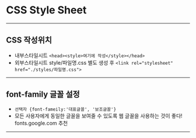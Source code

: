 # CSS Style Sheet
--------
## CSS 작성위치
* 내부스타일시트 `<head><style>여기에 작성</style></head>`
* 외부스타일시트 style/파일명.css 별도 생성 후
    `<link rel="stylesheet" href="./styles/파일명.css">`
----------
## font-family 글꼴 설정
* `선택자 {font-fameily:'대표글꼴', '보조글꼴'}`
* 모든 사용자에게 동일한 글꼴을 보여줄 수 있도록 웹 글꼴을 사용하는 것이 좋다! fonts.google.com 추천
----------